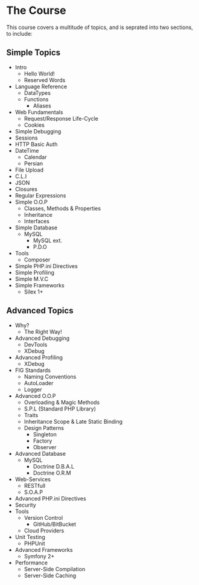 The Course
==========
This course covers a multitude of topics, and is seprated into two sections, to include:

Simple Topics
-------------
* Intro
	* Hello World!
	* Reserved Words
* Language Reference
	* DataTypes
	* Functions
		* Aliases
* Web Fundamentals
	* Request/Response Life-Cycle
	* Cookies
* Simple Debugging
* Sessions
* HTTP Basic Auth
* DateTime
	* Calendar
	* Persian
* File Upload
* C.L.I
* JSON
* Closures
* Regular Expressions
* Simple O.O.P
	* Classes, Methods & Properties
	* Inheritance
	* Interfaces
* Simple Database
	* MySQL
		* MySQL ext.
		* P.D.O
* Tools
	* Composer
* Simple PHP.ini Directives
* Simple Profiling
* Simple M.V.C
* Simple Frameworks
	* Silex 1+

Advanced Topics
---------------
* Why?
	* The Right Way!
* Advanced Debugging
	* DevTools
	* XDebug
* Advanced Profiling
	* XDebug
* FIG Standards
	* Naming Conventions
	* AutoLoader
	* Logger
* Advanced O.O.P
	* Overloading & Magic Methods
	* S.P.L (Standard PHP Library)
	* Traits
	* Inheritance Scope & Late Static Binding
	* Design Patterns
		* Singleton
		* Factory
		* Observer
* Advanced Database
	* MySQL
		* Doctrine D.B.A.L
		* Doctrine O.R.M
* Web-Services
	* RESTfull
	* S.O.A.P
* Advanced PHP.ini Directives
* Security
* Tools
	* Version Control
		* GitHub/BitBucket
	* Cloud Providers
* Unit Testing
	* PHPUnit
* Advanced Frameworks
	* Symfony 2+
* Performance
	* Server-Side Compilation
	* Server-Side Caching

